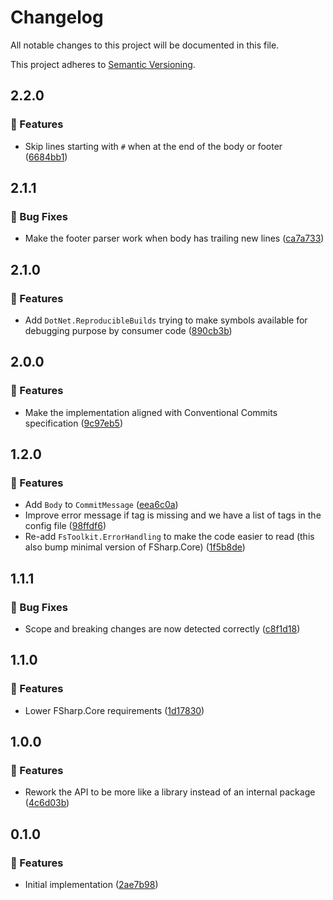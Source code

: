 # Changelog

All notable changes to this project will be documented in this file.

This project adheres to [Semantic Versioning](https://semver.org/spec/v2.0.0.html).

<!-- EasyBuild: START -->
<!-- last_commit_released: 6684bb1ef7f86e30dfb1e73adf1416791feb955d -->
<!-- EasyBuild: END -->

## 2.2.0

### 🚀 Features

- Skip lines starting with `#` when at the end of the body or footer ([6684bb1](https://github.com/easybuild-org/EasyBuild.CommitParser/commit/6684bb1ef7f86e30dfb1e73adf1416791feb955d))

## 2.1.1

### 🐞 Bug Fixes

- Make the footer parser work when body has trailing new lines ([ca7a733](https://github.com/easybuild-org/EasyBuild.CommitParser/commit/ca7a733951f6c728beb7d177637f187f843d57a5))

## 2.1.0

### 🚀 Features

- Add `DotNet.ReproducibleBuilds` trying to make symbols available for debugging purpose by consumer code ([890cb3b](https://github.com/easybuild-org/EasyBuild.CommitParser/commit/890cb3b73046e4ff38101b05e04d2647a0ee9908))

## 2.0.0

### 🚀 Features

- Make the implementation aligned with Conventional Commits specification ([9c97eb5](https://github.com/easybuild-org/EasyBuild.CommitParser/commit/9c97eb5912fced651f37a1c45bda488e48b047fd))

## 1.2.0

### 🚀 Features

- Add `Body` to `CommitMessage` ([eea6c0a](https://github.com/easybuild-org/EasyBuild.CommitParser/commit/eea6c0a2f69fe8655b6afc26810e86eeff12f49d))
- Improve error message if tag is missing and we have a list of tags in the config file ([98ffdf6](https://github.com/easybuild-org/EasyBuild.CommitParser/commit/98ffdf66afa113be7a7396d1f770061be74de63c))
- Re-add `FsToolkit.ErrorHandling` to make the code easier to read (this also bump minimal version of FSharp.Core) ([1f5b8de](https://github.com/easybuild-org/EasyBuild.CommitParser/commit/1f5b8deb7d10dcab100162c8719b39ce7462cf08))

## 1.1.1

### 🐞 Bug Fixes

- Scope and breaking changes are now detected correctly ([c8f1d18](https://github.com/easybuild-org/EasyBuild.CommitParser/commit/c8f1d18318aa98a2a8a1a55468ef879ff194c65f))

## 1.1.0

### 🚀 Features

- Lower FSharp.Core requirements ([1d17830](https://github.com/easybuild-org/EasyBuild.CommitParser/commit/1d17830b97542540e96489f89544ccc7605bd7c9))

## 1.0.0

### 🚀 Features

- Rework the API to be more like a library instead of an internal package ([4c6d03b](https://github.com/easybuild-org/EasyBuild.CommitParser/commit/4c6d03bb543b408fe3c74673a4ed55989fe177fa))

## 0.1.0

### 🚀 Features

- Initial implementation ([2ae7b98](https://github.com/easybuild-org/EasyBuild.CommitParser/commit/2ae7b988d676b84f3432fe14a4b701d963081128))
